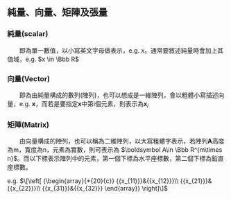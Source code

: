 ## 純量、向量、矩陣及張量
### 純量(scalar)
&emsp;&emsp;即為單一數值，以小寫英文字母做表示，e.g. $x$。通常要敘述純量時會加上其值域，e.g. $x \in \Bbb R$

### 向量(Vector)
&emsp;&emsp;即為由純量構成的數列(陣列)，也可以想成是一維陣列，會以粗體小寫描述向量，e.g. $\boldsymbol x$，而若是要指定$\boldsymbol x$中第i個元素，則表示為$\boldsymbol x_i$

### 矩陣(Matrix)
&emsp;&emsp;由向量構成的陣列，也可以稱為二維陣列，以大寫粗體字表示，若陣列$\boldsymbol A$高度為m，寬度為n，元素為實數，則可表示為 $\boldsymbol A\in \Bbb R^{m\times n}$。而以下標表示陣列中的元素，第一個下標為水平座標數，第二個下標為鉛直座標數。

e.g.
$\[\left[ {\begin{array}{*{20}{c}}
{{x_{11}}}&{{x_{12}}}\\
{{x_{21}}}&{{x_{22}}}\\
{{x_{31}}}&{{x_{32}}}
\end{array}} \right]\]$